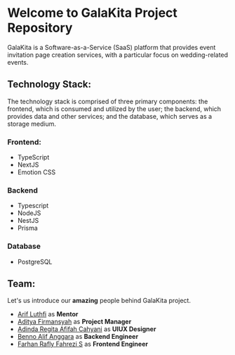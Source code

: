 # Welcome to GalaKita Project Repository

GalaKita is a Software-as-a-Service (SaaS) platform that provides event invitation page creation services, with a particular focus on wedding-related events.

## Technology Stack:

The technology stack is comprised of three primary components: the frontend, which is consumed and utilized by the user; the backend, which provides data and other services; and the database, which serves as a storage medium.

### Frontend:

- TypeScript
- NextJS
- Emotion CSS

### Backend

- Typescript
- NodeJS
- NestJS
- Prisma

### Database

- PostgreSQL

## Team:

Let's us introduce our <b>amazing</b> people behind GalaKita project.

- [Arif Luthfi](mailto:arifluthfi16@gmail.com) as <b>Mentor</b>
- [Aditya Firmansyah](mailto:adityaads623@gmail.com) as <b>Project Manager</b>
- [Adinda Regita Afifah Cahyani](mailto:adindaregitaafifah@gmail.com) as <b>UIUX Designer</b>
- [Benno Alif Anggara](bennoalif41@gmail.com) as <b>Backend Engineer</b>
- [Farhan Rafly Fahrezi S](raflyfahr15@gmail.com) as <b>Frontend Engineer</b>
